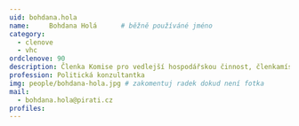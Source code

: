 ```yaml
---
uid: bohdana.hola
name:     Bohdana Holá  	# běžně používáné jméno
category:
  - clenove
  - vhc
ordclenove: 90
description: Členka Komise pro vedlejší hospodářskou činnost, členkamístního sdružení
profession: Politická konzultantka
img: people/bohdana-hola.jpg # zakomentuj radek dokud není fotka
mail:
  - bohdana.hola@pirati.cz
profiles:
---
```

